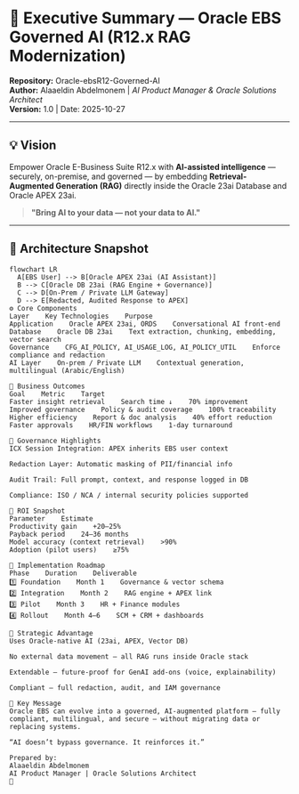 # 🧭 Executive Summary — Oracle EBS Governed AI (R12.x RAG Modernization)

**Repository:** Oracle-ebsR12-Governed-AI  
**Author:** Alaaeldin Abdelmonem | *AI Product Manager & Oracle Solutions Architect*  
**Version:** 1.0 | Date: 2025-10-27  

---

## 💡 Vision

Empower Oracle E-Business Suite R12.x with **AI-assisted intelligence** — securely, on-premise, and governed — by embedding **Retrieval-Augmented Generation (RAG)** directly inside the Oracle 23ai Database and Oracle APEX 23ai.

> **"Bring AI to your data — not your data to AI."**

---

## 🧱 Architecture Snapshot

```mermaid
flowchart LR
  A[EBS User] --> B[Oracle APEX 23ai (AI Assistant)]
  B --> C[Oracle DB 23ai (RAG Engine + Governance)]
  C --> D[On-Prem / Private LLM Gateway]
  D --> E[Redacted, Audited Response to APEX]
⚙️ Core Components
Layer    Key Technologies    Purpose
Application    Oracle APEX 23ai, ORDS    Conversational AI front-end
Database    Oracle DB 23ai    Text extraction, chunking, embedding, vector search
Governance    CFG_AI_POLICY, AI_USAGE_LOG, AI_POLICY_UTIL    Enforce compliance and redaction
AI Layer    On-prem / Private LLM    Contextual generation, multilingual (Arabic/English)

🧩 Business Outcomes
Goal    Metric    Target
Faster insight retrieval    Search time ↓    70% improvement
Improved governance    Policy & audit coverage    100% traceability
Higher efficiency    Report & doc analysis    40% effort reduction
Faster approvals    HR/FIN workflows    1-day turnaround

🔐 Governance Highlights
ICX Session Integration: APEX inherits EBS user context

Redaction Layer: Automatic masking of PII/financial info

Audit Trail: Full prompt, context, and response logged in DB

Compliance: ISO / NCA / internal security policies supported

🧮 ROI Snapshot
Parameter    Estimate
Productivity gain    +20–25%
Payback period    24–36 months
Model accuracy (context retrieval)    >90%
Adoption (pilot users)    ≥75%

🚀 Implementation Roadmap
Phase    Duration    Deliverable
1️⃣ Foundation    Month 1    Governance & vector schema
2️⃣ Integration    Month 2    RAG engine + APEX link
3️⃣ Pilot    Month 3    HR + Finance modules
4️⃣ Rollout    Month 4–6    SCM + CRM + dashboards

🧠 Strategic Advantage
Uses Oracle-native AI (23ai, APEX, Vector DB)

No external data movement — all RAG runs inside Oracle stack

Extendable — future-proof for GenAI add-ons (voice, explainability)

Compliant — full redaction, audit, and IAM governance

🏁 Key Message
Oracle EBS can evolve into a governed, AI-augmented platform — fully compliant, multilingual, and secure — without migrating data or replacing systems.

“AI doesn’t bypass governance. It reinforces it.”

Prepared by:
Alaaeldin Abdelmonem
AI Product Manager | Oracle Solutions Architect
📧
